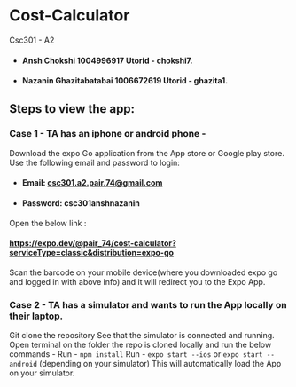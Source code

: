 # Cost-Calculator
Csc301 - A2
- #### Ansh Chokshi   1004996917   Utorid - chokshi7.
- #### Nazanin Ghazitabatabai   1006672619   Utorid - ghazita1.

## Steps to view the app:

### Case 1 - TA has an iphone or android phone -
Download the expo Go application from the App store or Google play store.
Use the following email and password to login:
- #### Email: csc301.a2.pair.74@gmail.com
- #### Password: csc301anshnazanin
Open the below link :
#### https://expo.dev/@pair_74/cost-calculator?serviceType=classic&distribution=expo-go 
Scan the barcode on your mobile device(where you downloaded expo go and logged in with above info) and it will redirect you to the Expo App.

### Case 2 - TA has a simulator and wants to run the App locally on their laptop.
Git clone the repository
See that the simulator is connected and running.
Open terminal on the folder the repo is cloned locally and run the below commands -
Run - `npm install`
Run - `expo start --ios` or  `expo start --android` (depending on your simulator)
This will automatically load the App on your simulator.


